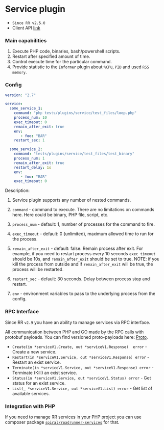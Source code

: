 # Service plugin
- `Since RR v2.5.0`
- Client API [link](https://github.com/spiral/roadrunner-services)


### Main capabilities

1. Execute PHP code, binaries, bash/powershell scripts.
2. Restart after specified amount of time.
3. Control execute time for the particular command.
4. Provide statistic to the `Informer` plugin about `%CPU`, `PID` and used `RSS memory`.

### Config

```yaml
version: "2.7"

service:
  some_service_1:
    command: "php tests/plugins/service/test_files/loop.php"
    process_num: 10
    exec_timeout: 0
    remain_after_exit: true
    env:  
       - foo: "BAR"
    restart_sec: 1

  some_service_2:
    command: "tests/plugins/service/test_files/test_binary"
    process_num: 1
    remain_after_exit: true
    restart_delay: 1s
    env:
       - foo: "BAR"
    exec_timeout: 0
```

Description:

1. Service plugin supports any number of nested commands.
2. `command` - command to execute. There are no limitations on commands here. Here could be binary, PHP file, script,
   etc.
3. `process_num` - default: 1, number of processes for the command to fire.
4. `exec_timeout` - default: 0 (unlimited), maximum allowed time to run for the process.
5. `remain_after_exit` - default: false. Remain process after exit. For example, if you need to restart process every 10
   seconds
   `exec_timeout` should be 10s, and `remain_after_exit` should be set to true. NOTE: if you kill the process from
   outside and if `remain_after_exit` will be true, the process will be restarted.

6. `restart_sec` - default: 30 seconds. Delay between process stop and restart.
7. `env` - environment variables to pass to the underlying process from the config.

### RPC Interface

Since RR `v2.9` you have an ability to manage services via RPC interface.

All communication between PHP and GO made by the RPC calls with protobuf payloads. You can find versioned proto-payloads here: [Proto](https://github.com/roadrunner-server/api/blob/master/proto/service/v1/service.proto).

- `Create(in *serviceV1.Create, out *serviceV1.Response)  error` - Create a new service.
- `Restart(in *serviceV1.Service, out *serviceV1.Response) error` - Restart an exist service.
- `Terminate(in *serviceV1.Service, out *serviceV1.Response) error` - Terminate (Kill) an exist service.
- `Status(in *serviceV1.Service, out *serviceV1.Status) error` - Get status for an exist service.
- `List(_ *serviceV1.Service, out *serviceV1.List) error` - Get list of available services.


### Integration with PHP

If you need to manage RR services in your PHP project you can use composer package [`spiral/roadrunner-services`](https://packagist.org/packages/spiral/roadrunner-services) for that.


